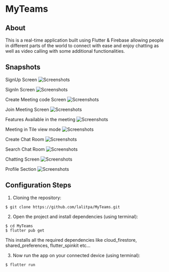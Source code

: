 # MyTeams
## About
This is a real-time application built using Flutter & Firebase allowing people in different parts of the world to connect with ease and enjoy chatting as well as video calling with some additional functionalities.

## Snapshots

SignUp Screen
![Screenshots](/Snapshots/Snapshot_1.jpg)

SignIn Screen
![Screenshots](/Snapshots/Snapshot_2.jpg)

Create Meeting code Screen
![Screenshots](/Snapshots/Snapshot_3.jpg)

Join Meeting Screen
![Screenshots](/Snapshots/Snapshot_4.jpg)

Features Available in the meeting
![Screenshots](/Snapshots/Snapshot_5.jpg)

Meeting in Tile view mode
![Screenshots](/Snapshots/Snapshot_6.jpg)

Create Chat Room
![Screenshots](/Snapshots/Snapshot_7.jpg)

Search Chat Room
![Screenshots](/Snapshots/Snapshot_8.jpg)

Chatting Screen
![Screenshots](/Snapshots/Snapshot_9.jpg)

Profile Section
![Screenshots](/Snapshots/Snapshot_10.jpg)

## Configuration Steps
1. Cloning the repository:

```
$ git clone https://github.com/lalitpa/MyTeams.git
```

2. Open the project and install dependencies (using terminal):

```
$ cd MyTeams
$ flutter pub get
```
This installs all the required dependencies like cloud_firestore, shared_preferences, flutter_spinkit etc...

3. Now run the app on your connected device (using terminal):

`$ flutter run`
